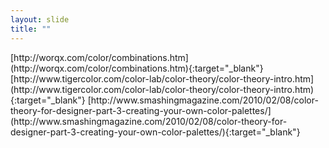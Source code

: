```yaml
---
layout: slide
title: ""
---
```


<section data-background-image="assets/images/Slide40.png" data-background-size="90%" data-background-position="center"></section>

<section markdown="1">  
[http://worqx.com/color/combinations.htm](http://worqx.com/color/combinations.htm){:target="_blank"}  
[http://www.tigercolor.com/color-lab/color-theory/color-theory-intro.htm](http://www.tigercolor.com/color-lab/color-theory/color-theory-intro.htm){:target="_blank"}  
[http://www.smashingmagazine.com/2010/02/08/color-theory-for-designer-part-3-creating-your-own-color-palettes/](http://www.smashingmagazine.com/2010/02/08/color-theory-for-designer-part-3-creating-your-own-color-palettes/){:target="_blank"}  
</section>